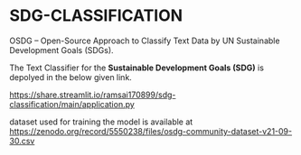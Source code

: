 # SDG-CLASSIFICATION
OSDG – Open-Source Approach to Classify Text Data by UN Sustainable Development Goals (SDGs).

The Text Classifier for the **Sustainable Development Goals (SDG)** is depolyed in the below given link.

https://share.streamlit.io/ramsai170899/sdg-classification/main/application.py

 dataset used for training the model is available at https://zenodo.org/record/5550238/files/osdg-community-dataset-v21-09-30.csv

